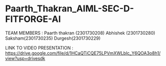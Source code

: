 # Paarth_Thakran_AIML-SEC-D-FITFORGE-AI

TEAM MEMBERS : 
Paarth thakran (2301730208) 
Abhishek (2301730280)
Saksham(2301730235)
Durgesh(2301730229)


LINK TO VIDEO PRESENTATION : 
https://drive.google.com/file/d/1HCaQTiCQE75LPVmXWLblc_Y6QOA3o8h1/view?usp=drivesdk
